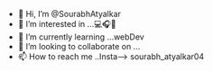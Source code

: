 - 👋 Hi, I’m @SourabhAtyalkar
- 👀 I’m interested in ...💻🎧🎤
- 🌱 I’m currently learning ...webDev
- 💞️ I’m looking to collaborate on ...
- 📫 How to reach me ..Insta--> sourabh_atyalkar04

<!---
SourabhAtyalkar/SourabhAtyalkar is a ✨ special ✨ repository because its `README.md` (this file) appears on your GitHub profile.
You can click the Preview link to take a look at your changes.
--->
